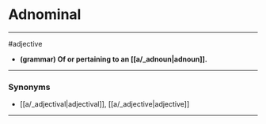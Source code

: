 # Adnominal
---
#adjective
- **(grammar) Of or pertaining to an [[a/_adnoun|adnoun]].**
---
### Synonyms
- [[a/_adjectival|adjectival]], [[a/_adjective|adjective]]
---
